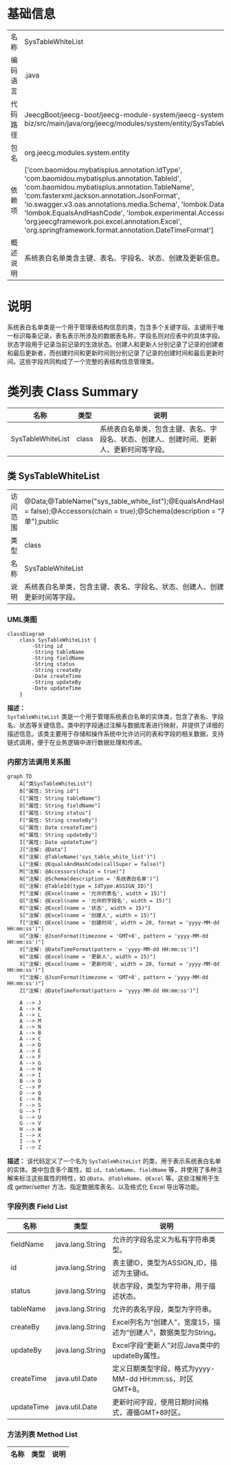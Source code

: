 # 基础信息

|      |      |
|------|------|
| 名称 | SysTableWhiteList |
| 编码语言 | .java |
| 代码路径 | JeecgBoot/jeecg-boot/jeecg-module-system/jeecg-system-biz/src/main/java/org/jeecg/modules/system/entity/SysTableWhiteList.java |
| 包名 | org.jeecg.modules.system.entity |
| 依赖项 | ['com.baomidou.mybatisplus.annotation.IdType', 'com.baomidou.mybatisplus.annotation.TableId', 'com.baomidou.mybatisplus.annotation.TableName', 'com.fasterxml.jackson.annotation.JsonFormat', 'io.swagger.v3.oas.annotations.media.Schema', 'lombok.Data', 'lombok.EqualsAndHashCode', 'lombok.experimental.Accessors', 'org.jeecgframework.poi.excel.annotation.Excel', 'org.springframework.format.annotation.DateTimeFormat'] |
| 概述说明 | 系统表白名单类含主键、表名、字段名、状态、创建及更新信息。 |

# 说明

系统表白名单类是一个用于管理表结构信息的类，包含多个关键字段。主键用于唯一标识每条记录，表名表示所涉及的数据表名称，字段名则对应表中的具体字段。状态字段用于记录当前记录的生效状态。创建人和更新人分别记录了记录的创建者和最后更新者，而创建时间和更新时间则分别记录了记录的创建时间和最后更新时间。这些字段共同构成了一个完整的表结构信息管理类。

# 类列表 Class Summary

| 名称   | 类型  | 说明 |
|-------|------|-------------|
| SysTableWhiteList | class | 系统表白名单类，包含主键、表名、字段名、状态、创建人、创建时间、更新人、更新时间等字段。 |



## 类 SysTableWhiteList

|      |      |
|------|------|
| 访问范围 | @Data;@TableName("sys_table_white_list");@EqualsAndHashCode(callSuper = false);@Accessors(chain = true);@Schema(description = "系统表白名单");public |
| 类型 | class |
| 名称 | SysTableWhiteList |
| 说明 | 系统表白名单类，包含主键、表名、字段名、状态、创建人、创建时间、更新人、更新时间等字段。 |


### UML类图

```mermaid
classDiagram
    class SysTableWhiteList {
        -String id
        -String tableName
        -String fieldName
        -String status
        -String createBy
        -Date createTime
        -String updateBy
        -Date updateTime
    }
```

**描述：**  
`SysTableWhiteList` 类是一个用于管理系统表白名单的实体类，包含了表名、字段名、状态等关键信息。类中的字段通过注解与数据库表进行映射，并提供了详细的描述信息。该类主要用于存储和操作系统中允许访问的表和字段的相关数据，支持链式调用，便于在业务逻辑中进行数据处理和传递。


### 内部方法调用关系图

```mermaid
graph TD
    A["类SysTableWhiteList"]
    B["属性: String id"]
    C["属性: String tableName"]
    D["属性: String fieldName"]
    E["属性: String status"]
    F["属性: String createBy"]
    G["属性: Date createTime"]
    H["属性: String updateBy"]
    I["属性: Date updateTime"]
    J["注解: @Data"]
    K["注解: @TableName('sys_table_white_list')"]
    L["注解: @EqualsAndHashCode(callSuper = false)"]
    M["注解: @Accessors(chain = true)"]
    N["注解: @Schema(description = '系统表白名单')"]
    O["注解: @TableId(type = IdType.ASSIGN_ID)"]
    P["注解: @Excel(name = '允许的表名', width = 15)"]
    Q["注解: @Excel(name = '允许的字段名', width = 15)"]
    R["注解: @Excel(name = '状态', width = 15)"]
    S["注解: @Excel(name = '创建人', width = 15)"]
    T["注解: @Excel(name = '创建时间', width = 20, format = 'yyyy-MM-dd HH:mm:ss')"]
    U["注解: @JsonFormat(timezone = 'GMT+8', pattern = 'yyyy-MM-dd HH:mm:ss')"]
    V["注解: @DateTimeFormat(pattern = 'yyyy-MM-dd HH:mm:ss')"]
    W["注解: @Excel(name = '更新人', width = 15)"]
    X["注解: @Excel(name = '更新时间', width = 20, format = 'yyyy-MM-dd HH:mm:ss')"]
    Y["注解: @JsonFormat(timezone = 'GMT+8', pattern = 'yyyy-MM-dd HH:mm:ss')"]
    Z["注解: @DateTimeFormat(pattern = 'yyyy-MM-dd HH:mm:ss')"]

    A --> J
    A --> K
    A --> L
    A --> M
    A --> N
    A --> B
    A --> C
    A --> D
    A --> E
    A --> F
    A --> G
    A --> H
    A --> I
    B --> O
    C --> P
    D --> Q
    E --> R
    F --> S
    G --> T
    G --> U
    G --> V
    H --> W
    I --> X
    I --> Y
    I --> Z
```

**描述：**
该代码定义了一个名为 `SysTableWhiteList` 的类，用于表示系统表白名单的实体。类中包含多个属性，如 `id`、`tableName`、`fieldName` 等，并使用了多种注解来标注这些属性的特性，如 `@Data`、`@TableName`、`@Excel` 等。这些注解用于生成 getter/setter 方法、指定数据库表名、以及格式化 Excel 导出等功能。

### 字段列表 Field List

| 名称  | 类型  | 说明 |
|-------|-------|------|
| fieldName | java.lang.String | 允许的字段名定义为私有字符串类型。 |
| id | java.lang.String | 表主键ID，类型为ASSIGN_ID，描述为主键id。 |
| status | java.lang.String | 状态字段，类型为字符串，用于描述状态。 |
| tableName | java.lang.String | 允许的表名字段，类型为字符串。 |
| createBy | java.lang.String | Excel列名为“创建人”，宽度15，描述为“创建人”，数据类型为String。 |
| updateBy | java.lang.String | Excel字段“更新人”对应Java类中的updateBy属性。 |
| createTime | java.util.Date | 定义日期类型字段，格式为yyyy-MM-dd HH:mm:ss，时区GMT+8。 |
| updateTime | java.util.Date | 更新时间字段，使用日期时间格式，遵循GMT+8时区。 |

### 方法列表 Method List

| 名称  | 类型  | 说明 |
|-------|-------|------|




